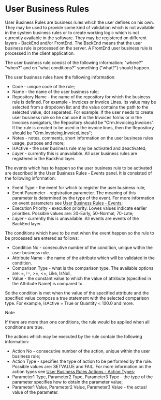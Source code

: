 
# User Business Rules

User Business Rules are business rules which the user defines on his  own. They may be used to provide some kind of validation which is not  available in the system business rules or to create working logic which  is not currently available in the software. They may be registered on  different layers - BackEnd and/or FrontEnd. The BackEnd means that the  user business rule is processed on the server. A FrontEnd user business  rule is processed in the client application.

The user business  rule consist of the following information: "where?" "when?" and on "what conditions?" something ("what?") should happen.

The user business rules have the following information:

- Code - unique code of the rule;
- Name - the name of the user business rule;
- Repository Name - the name of the repository for which the business rule is  defined. For example - Invoices or Invoice Lines. Its value may be  selected from a dropdown list and the value contains the path to the  selected value, dot separated. For example: if the user needs to create  user business rule so he can use it in the Invoices forms or in the  Invoices navigators, the Repository should be "Crm.Invoicing.Invoices".  If the rule is created to be used in the invoice lines, then the  Repository should be "Crm.Invoicing.InvoiceLines";
- Notes - notes, comments, short information on the user business rules usage, purpose and more;
- IsActive - the user business rule may be activated and deactivated;
- *Layer* - currently this is unavailable. All user business rules are registered in the BackEnd layer.

The events which has to happen so the user business rule to be activated  are described in the User Business Rules - Events panel. It is consisted of the following information:

- Event Type - the event for which to register the user business rule;
- Event Parameter - registration parameter. The meaning of this parameter is  determined by the type of the event. For more information on event  parameters see [User Business Rules - Events](events/overview.md);
- Execution Priority - execution priority. Lowes values indicate earlier  priorities. Possible values are: 30-Early, 50-Normal; 70-Late;
- *Layer -* currently this is unavailable. All events are events of the BackEnd layer.

The conditions which have to be met when the event happen so the rule to be processed are entered as follows:

- Condition No - consecutive number of the condition, unique within the user business rule.
- Attribute Name - the name of the attribute which will be validated in the condition.
- Comparison Type - what is the comparison type. The available options are: =, !=, >=, <=, Like, IsNull,
- Value - the constant value to which the value of attribute (specified in the Attribute Name) is compared to.

So the condition is met when the value of the specified attribute and the  specified value compose a true statement with the selected comparison  type. For example, IsActive = True or Quantity < 100.0 and more. 

 

> [!NOTE] 
>
> If there are more than one conditions, the rule would be applied when all conditions are true.

The actions which may be executed by the rule contain the following information:

- Action No - consecutive number of the action, unique within the user business rule;
- Action Type - specifies the type of action to be performed by the rule.  Possible values are: SETVALUE and FAIL. For more information on the  action types see [User Business Rules Actions - Action Types](ActionTypes/overview.md);
- Parameter1 Type, Parameter2 Type, Parameter3 Type - the type of the parameter specifies how to obtain the parameter value; 
- Parameter1 Value, Parameter2 Value, Parameter3 Value - the actual value of the parameter.
